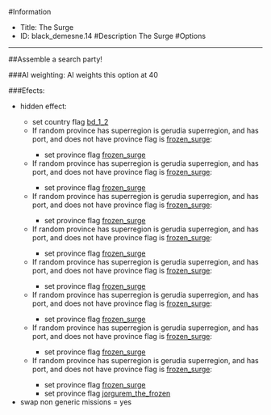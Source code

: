 #Information
 - Title: The Surge
 - ID: black_demesne.14
#Description
The Surge
#Options

___
##Assemble a search party!

###AI weighting:
AI weights this option at 40


###Efects:<ul><li>hidden effect:</li><ul><li>set country flag [bd_1_2](../flags/bd_1_2.md)</li><li>If random province has superregion is gerudia superregion, and  has port, and does not have province flag is [frozen_surge](../flags/frozen_surge.md):</li><ul><li>set province flag [frozen_surge](../flags/frozen_surge.md)</li></ul><li>If random province has superregion is gerudia superregion, and  has port, and does not have province flag is [frozen_surge](../flags/frozen_surge.md):</li><ul><li>set province flag [frozen_surge](../flags/frozen_surge.md)</li></ul><li>If random province has superregion is gerudia superregion, and  has port, and does not have province flag is [frozen_surge](../flags/frozen_surge.md):</li><ul><li>set province flag [frozen_surge](../flags/frozen_surge.md)</li></ul><li>If random province has superregion is gerudia superregion, and  has port, and does not have province flag is [frozen_surge](../flags/frozen_surge.md):</li><ul><li>set province flag [frozen_surge](../flags/frozen_surge.md)</li></ul><li>If random province has superregion is gerudia superregion, and  has port, and does not have province flag is [frozen_surge](../flags/frozen_surge.md):</li><ul><li>set province flag [frozen_surge](../flags/frozen_surge.md)</li></ul><li>If random province has superregion is gerudia superregion, and  has port, and does not have province flag is [frozen_surge](../flags/frozen_surge.md):</li><ul><li>set province flag [frozen_surge](../flags/frozen_surge.md)</li></ul><li>If random province has superregion is gerudia superregion, and  has port, and does not have province flag is [frozen_surge](../flags/frozen_surge.md):</li><ul><li>set province flag [frozen_surge](../flags/frozen_surge.md)</li></ul><li>If random province has superregion is gerudia superregion, and  has port, and does not have province flag is [frozen_surge](../flags/frozen_surge.md):</li><ul><li>set province flag [frozen_surge](../flags/frozen_surge.md)</li><li>set province flag [jorgurem_the_frozen](../flags/jorgurem_the_frozen.md)</li></ul></ul><li>swap non generic missions = yes</li></ul>
